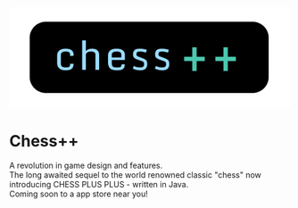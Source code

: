 ![](readme-logo.png)

# Chess++
A revolution in game design and features.  
The long awaited sequel to the world renowned classic "chess" now introducing CHESS PLUS PLUS - written in Java.  
Coming soon to a app store near you!  
